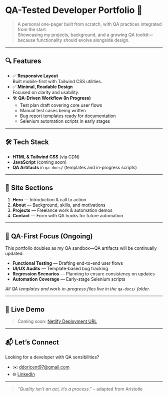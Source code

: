 # QA-Tested Developer Portfolio 🚀

> A personal one-pager built from scratch, with QA practices integrated from the start.  
> Showcasing my projects, background, and a growing QA toolkit—because functionality should evolve alongside design.

---

## 🔍 Features

- ✅ **Responsive Layout**  
  Built mobile-first with Tailwind CSS utilities.
- ✅ **Minimal, Readable Design**  
  Focused on clarity and usability.
- 🛠 **QA-Driven Workflow (In Progress)**  
  - Test plan draft covering core user flows  
  - Manual test cases being written  
  - Bug report templates ready for documentation  
  - Selenium automation scripts in early stages  

---

## 🛠 Tech Stack

- **HTML & Tailwind CSS** (via CDN)  
- **JavaScript** (coming soon)  
- **QA Artifacts** in `qa-docs/` (templates and in-progress scripts)  

---

## 📂 Site Sections

1. **Hero** — Introduction & call to action  
2. **About** — Background, skills, and motivations  
3. **Projects** — Freelance work & automation demos  
4. **Contact** — Form with QA hooks for future automation  

---

## 🔄 QA-First Focus (Ongoing)

This portfolio doubles as my QA sandbox—QA artifacts will be continually updated:

- **Functional Testing** — Drafting end-to-end user flows  
- **UI/UX Audits** — Template-based bug tracking  
- **Regression Scenarios** — Planning to ensure consistency on updates  
- **Automation Coverage** — Early-stage Selenium scripts  

_All QA templates and work-in-progress files live in the `qa-docs/` folder._

---

## 📡 Live Demo

> Coming soon: [Netlify Deployment URL]()

---

## 📬 Let’s Connect

Looking for a developer with QA sensibilities?  
- ✉️ ddoricent97@gmail.com  
- 🌐 [LinkedIn](https://www.linkedin.com/in/donald-doricent/)  

---

> _“Quality isn’t an act, it’s a process.”_ – adapted from Aristotle  
